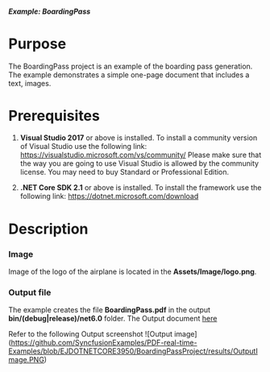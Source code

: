 ##### Example: BoardingPass

# Purpose
The BoardingPass project is an example of the boarding pass generation. The example demonstrates a simple one-page document that includes a text, images.


# Prerequisites
1) **Visual Studio 2017** or above is installed.
   To install a community version of Visual Studio use the following link: https://visualstudio.microsoft.com/vs/community/
   Please make sure that the way you are going to use Visual Studio is allowed by the community license. You may need to buy Standard or Professional Edition.

2) **.NET Core SDK 2.1** or above is installed.
   To install the framework use the following link: https://dotnet.microsoft.com/download

# Description

### Image
Image of the logo of the airplane is located in the **Assets/Image/logo.png**.

### Output file
The example creates the file **BoardingPass.pdf** in the output **bin/(debug|release)/net6.0** folder. The Output document [here](https://github.com/SyncfusionExamples/PDF-real-time-Examples/blob/EJDOTNETCORE3950/BoardingPassProject/results/BoardingPass.pdf)

Refer to the following Output screenshot 
![Output image] (https://github.com/SyncfusionExamples/PDF-real-time-Examples/blob/EJDOTNETCORE3950/BoardingPassProject/results/OutputImage.PNG)
